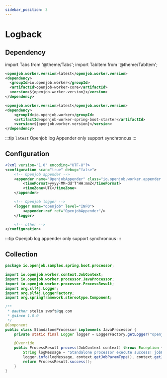 ```yaml
---
sidebar_position: 3
---
```


# Logback

## Dependency

import Tabs from '@theme/Tabs';
import TabItem from '@theme/TabItem';

<Tabs>
  <TabItem value="java" label="Java" default>

```xml
<openjob.worker.version>latest</openjob.worker.version>
<dependency>
  <groupId>io.openjob.worker</groupId>
  <artifactId>openjob-worker-core</artifactId>
  <version>${openjob.worker.version}</version>
</dependency>
```
  </TabItem>
  <TabItem value="spring-boot" label="Spring Boot">

```xml
<openjob.worker.version>latest</openjob.worker.version>
<dependency>
    <groupId>io.openjob.worker</groupId>
    <artifactId>openjob-worker-spring-boot-starter</artifactId>
    <version>${openjob.worker.version}</version>
</dependency>
```
  </TabItem>
</Tabs>

:::tip
`latest` Openjob log Appender only support synchronous
:::

## Configuration

```xml
<?xml version="1.0" encoding="UTF-8"?>
<configuration scan="true" debug="false">
    <!-- Openjob appender -->
    <appender name="OpenjobAppender" class="io.openjob.worker.appender.LogbackAppender">
        <timeFormat>yyyy-MM-dd'T'HH:mmZ</timeFormat>
        <timeZone>UTC</timeZone>
    </appender>

    <!-- Openjob logger -->
    <logger name="openjob" level="INFO">
        <appender-ref ref="OpenjobAppender"/>
    </logger>

    <!-- other -->
</configuration>
```

:::tip
Openjob log appender only support synchronous
:::

## Collection

```java
package io.openjob.samples.spring.boot.processor;

import io.openjob.worker.context.JobContext;
import io.openjob.worker.processor.JavaProcessor;
import io.openjob.worker.processor.ProcessResult;
import org.slf4j.Logger;
import org.slf4j.LoggerFactory;
import org.springframework.stereotype.Component;

/**
 * @author stelin swoft@qq.com
 * @since 1.0.0
 */
@Component
public class StandaloneProcessor implements JavaProcessor {
    private static final Logger logger = LoggerFactory.getLogger("openjob");

    @Override
    public ProcessResult process(JobContext context) throws Exception {
        String logMessage = "Standalone processor execute success! jobParamsType={} jobParams={} jobExtendParamsType={} jobExtendParams={}";
        logger.info(logMessage, context.getJobParamType(), context.getJobParams(), context.getJobExtendParamsType(), context.getJobExtendParams());
        return ProcessResult.success();
    }
}
```